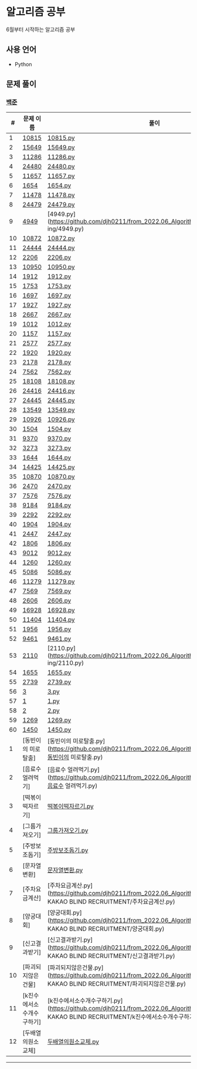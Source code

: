 # 알고리즘 공부

6월부터 시작하는 알고리즘 공부

## 사용 언어

- Python

## 문제 풀이

### [백준](https://www.acmicpc.net/)

#|문제 이름|풀이
--------|----------|----------
1|[10815](https://www.acmicpc.net/problem/10815)|[10815.py](https://github.com/djh0211/from_2022.06_Algorithm/tree/main/10815/10815.py)
2|[15649](https://www.acmicpc.net/problem/15649)|[15649.py](https://github.com/djh0211/from_2022.06_Algorithm/tree/main/15649/15649.py)
3|[11286](https://www.acmicpc.net/problem/11286)|[11286.py](https://github.com/djh0211/from_2022.06_Algorithm/tree/main/11286/11286.py)
4|[24480](https://www.acmicpc.net/problem/24480)|[24480.py](https://github.com/djh0211/from_2022.06_Algorithm/tree/main/24480/24480.py)
5|[11657](https://www.acmicpc.net/problem/11657)|[11657.py](https://github.com/djh0211/from_2022.06_Algorithm/tree/main/11657/11657.py)
6|[1654](https://www.acmicpc.net/problem/1654)|[1654.py](https://github.com/djh0211/from_2022.06_Algorithm/tree/main/1654/1654.py)
7|[11478](https://www.acmicpc.net/problem/11478)|[11478.py](https://github.com/djh0211/from_2022.06_Algorithm/tree/main/11478/11478.py)
8|[24479](https://www.acmicpc.net/problem/24479)|[24479.py](https://github.com/djh0211/from_2022.06_Algorithm/tree/main/24479/24479.py)
9|[4949](https://www.acmicpc.net/problem/4949)|[4949.py](https://github.com/djh0211/from_2022.06_Algorithm/tree/main/4949 ing/4949.py)
10|[10872](https://www.acmicpc.net/problem/10872)|[10872.py](https://github.com/djh0211/from_2022.06_Algorithm/tree/main/10872/10872.py)
11|[24444](https://www.acmicpc.net/problem/24444)|[24444.py](https://github.com/djh0211/from_2022.06_Algorithm/tree/main/24444/24444.py)
12|[2206](https://www.acmicpc.net/problem/2206)|[2206.py](https://github.com/djh0211/from_2022.06_Algorithm/tree/main/2206/2206.py)
13|[10950](https://www.acmicpc.net/problem/10950)|[10950.py](https://github.com/djh0211/from_2022.06_Algorithm/tree/main/10950/10950.py)
14|[1912](https://www.acmicpc.net/problem/1912)|[1912.py](https://github.com/djh0211/from_2022.06_Algorithm/tree/main/1912/1912.py)
15|[1753](https://www.acmicpc.net/problem/1753)|[1753.py](https://github.com/djh0211/from_2022.06_Algorithm/tree/main/1753/1753.py)
16|[1697](https://www.acmicpc.net/problem/1697)|[1697.py](https://github.com/djh0211/from_2022.06_Algorithm/tree/main/1697/1697.py)
17|[1927](https://www.acmicpc.net/problem/1927)|[1927.py](https://github.com/djh0211/from_2022.06_Algorithm/tree/main/1927/1927.py)
18|[2667](https://www.acmicpc.net/problem/2667)|[2667.py](https://github.com/djh0211/from_2022.06_Algorithm/tree/main/2667/2667.py)
19|[1012](https://www.acmicpc.net/problem/1012)|[1012.py](https://github.com/djh0211/from_2022.06_Algorithm/tree/main/1012/1012.py)
20|[1157](https://www.acmicpc.net/problem/1157)|[1157.py](https://github.com/djh0211/from_2022.06_Algorithm/tree/main/1012/1157.py)
21|[2577](https://www.acmicpc.net/problem/2577)|[2577.py](https://github.com/djh0211/from_2022.06_Algorithm/tree/main/2577/2577.py)
22|[1920](https://www.acmicpc.net/problem/1920)|[1920.py](https://github.com/djh0211/from_2022.06_Algorithm/tree/main/1920/1920.py)
23|[2178](https://www.acmicpc.net/problem/2178)|[2178.py](https://github.com/djh0211/from_2022.06_Algorithm/tree/main/2178/2178.py)
24|[7562](https://www.acmicpc.net/problem/7562)|[7562.py](https://github.com/djh0211/from_2022.06_Algorithm/tree/main/7562/7562.py)
25|[18108](https://www.acmicpc.net/problem/18108)|[18108.py](https://github.com/djh0211/from_2022.06_Algorithm/tree/main/18108/18108.py)
26|[24416](https://www.acmicpc.net/problem/24416)|[24416.py](https://github.com/djh0211/from_2022.06_Algorithm/tree/main/24416/24416.py)
27|[24445](https://www.acmicpc.net/problem/24445)|[24445.py](https://github.com/djh0211/from_2022.06_Algorithm/tree/main/24445/24445.py)
28|[13549](https://www.acmicpc.net/problem/13549)|[13549.py](https://github.com/djh0211/from_2022.06_Algorithm/tree/main/13549/13549.py)
29|[10926](https://www.acmicpc.net/problem/10926)|[10926.py](https://github.com/djh0211/from_2022.06_Algorithm/tree/main/10926/10926.py)
30|[1504](https://www.acmicpc.net/problem/1504)|[1504.py](https://github.com/djh0211/from_2022.06_Algorithm/tree/main/1504/1504.py)
31|[9370](https://www.acmicpc.net/problem/9370)|[9370.py](https://github.com/djh0211/from_2022.06_Algorithm/tree/main/9370/9370.py)
32|[3273](https://www.acmicpc.net/problem/3273)|[3273.py](https://github.com/djh0211/from_2022.06_Algorithm/tree/main/3273/3273.py)
33|[1644](https://www.acmicpc.net/problem/1644)|[1644.py](https://github.com/djh0211/from_2022.06_Algorithm/tree/main/1644/1644.py)
34|[14425](https://www.acmicpc.net/problem/14425)|[14425.py](https://github.com/djh0211/from_2022.06_Algorithm/tree/main/14425/14425.py)
35|[10870](https://www.acmicpc.net/problem/10870)|[10870.py](https://github.com/djh0211/from_2022.06_Algorithm/tree/main/10870/10870.py)
36|[2470](https://www.acmicpc.net/problem/2470)|[2470.py](https://github.com/djh0211/from_2022.06_Algorithm/tree/main/2470/2470.py)
37|[7576](https://www.acmicpc.net/problem/7576)|[7576.py](https://github.com/djh0211/from_2022.06_Algorithm/tree/main/7576/7576.py)
38|[9184](https://www.acmicpc.net/problem/9184)|[9184.py](https://github.com/djh0211/from_2022.06_Algorithm/tree/main/9184/9184.py)
39|[2292](https://www.acmicpc.net/problem/2292)|[2292.py](https://github.com/djh0211/from_2022.06_Algorithm/tree/main/2292/2292.py)
40|[1904](https://www.acmicpc.net/problem/1904)|[1904.py](https://github.com/djh0211/from_2022.06_Algorithm/tree/main/1904/1904.py)
41|[2447](https://www.acmicpc.net/problem/2447)|[2447.py](https://github.com/djh0211/from_2022.06_Algorithm/tree/main/2447...ing/2447.py)
42|[1806](https://www.acmicpc.net/problem/1806)|[1806.py](https://github.com/djh0211/from_2022.06_Algorithm/tree/main/1806/1806.py)
43|[9012](https://www.acmicpc.net/problem/9012)|[9012.py](https://github.com/djh0211/from_2022.06_Algorithm/tree/main/9012/9012.py)
44|[1260](https://www.acmicpc.net/problem/1260)|[1260.py](https://github.com/djh0211/from_2022.06_Algorithm/tree/main/1260/1260.py)
45|[5086](https://www.acmicpc.net/problem/5086)|[5086.py](https://github.com/djh0211/from_2022.06_Algorithm/tree/main/5086/5086.py)
46|[11279](https://www.acmicpc.net/problem/11279)|[11279.py](https://github.com/djh0211/from_2022.06_Algorithm/tree/main/11279/11279.py)
47|[7569](https://www.acmicpc.net/problem/7569)|[7569.py](https://github.com/djh0211/from_2022.06_Algorithm/tree/main/7569/7569.py)
48|[2606](https://www.acmicpc.net/problem/2606)|[2606.py](https://github.com/djh0211/from_2022.06_Algorithm/tree/main/2606/2606.py)
49|[16928](https://www.acmicpc.net/problem/16928)|[16928.py](https://github.com/djh0211/from_2022.06_Algorithm/tree/main/16928/16928.py)
50|[11404](https://www.acmicpc.net/problem/11404)|[11404.py](https://github.com/djh0211/from_2022.06_Algorithm/tree/main/11404/11404.py)
51|[1956](https://www.acmicpc.net/problem/1956)|[1956.py](https://github.com/djh0211/from_2022.06_Algorithm/tree/main/1956/1956.py)
52|[9461](https://www.acmicpc.net/problem/9461)|[9461.py](https://github.com/djh0211/from_2022.06_Algorithm/tree/main/9461/9461.py)
53|[2110](https://www.acmicpc.net/problem/2110)|[2110.py](https://github.com/djh0211/from_2022.06_Algorithm/tree/main/2110 ing/2110.py)
54|[1655](https://www.acmicpc.net/problem/1655)|[1655.py](https://github.com/djh0211/from_2022.06_Algorithm/tree/main/1655/1655.py)
55|[2739](https://www.acmicpc.net/problem/2739)|[2739.py](https://github.com/djh0211/from_2022.06_Algorithm/tree/main/2739/2739.py)
56|[3](https://www.acmicpc.net/problem/3)|[3.py](https://github.com/djh0211/from_2022.06_Algorithm/tree/main/MakinaRocksCodingTest/3.py)
57|[1](https://www.acmicpc.net/problem/1)|[1.py](https://github.com/djh0211/from_2022.06_Algorithm/tree/main/MakinaRocksCodingTest/1.py)
58|[2](https://www.acmicpc.net/problem/2)|[2.py](https://github.com/djh0211/from_2022.06_Algorithm/tree/main/MakinaRocksCodingTest/2.py)
59|[1269](https://www.acmicpc.net/problem/1269)|[1269.py](https://github.com/djh0211/from_2022.06_Algorithm/tree/main/1269/1269.py)
60|[1450](https://www.acmicpc.net/problem/1450)|[1450.py](https://github.com/djh0211/from_2022.06_Algorithm/tree/main/1450/1450.py)
1|[동빈이의 미로탈출]|[동빈이의 미로탈출.py](https://github.com/djh0211/from_2022.06_Algorithm/tree/main/3.DFS_BFS/동빈이의 미로탈출.py)
2|[음료수 얼려먹기]|[음료수 얼려먹기.py](https://github.com/djh0211/from_2022.06_Algorithm/tree/main/3.DFS_BFS/음료수 얼려먹기.py)
3|[떡볶이떡자르기]|[떡볶이떡자르기.py](https://github.com/djh0211/from_2022.06_Algorithm/tree/main/이진탐색/떡볶이떡자르기.py)
4|[그룹가져오기]|[그룹가져오기.py](https://github.com/djh0211/from_2022.06_Algorithm/tree/main/20220701익명코딩테스트/그룹가져오기.py)
5|[주방보조돕기]|[주방보조돕기.py](https://github.com/djh0211/from_2022.06_Algorithm/tree/main/20220701익명코딩테스트/주방보조돕기.py)
6|[문자열변환]|[문자열변환.py](https://github.com/djh0211/from_2022.06_Algorithm/tree/main/20220701익명코딩테스트/문자열변환.py)
7|[주차요금계산]|[주차요금계산.py](https://github.com/djh0211/from_2022.06_Algorithm/tree/main/2022 KAKAO BLIND RECRUITMENT/주차요금계산.py)
8|[양궁대회]|[양궁대회.py](https://github.com/djh0211/from_2022.06_Algorithm/tree/main/2022 KAKAO BLIND RECRUITMENT/양궁대회.py)
9|[신고결과받기]|[신고결과받기.py](https://github.com/djh0211/from_2022.06_Algorithm/tree/main/2022 KAKAO BLIND RECRUITMENT/신고결과받기.py)
10|[파괴되지않은건물]|[파괴되지않은건물.py](https://github.com/djh0211/from_2022.06_Algorithm/tree/main/2022 KAKAO BLIND RECRUITMENT/파괴되지않은건물.py)
11|[k진수에서소수개수구하기]|[k진수에서소수개수구하기.py](https://github.com/djh0211/from_2022.06_Algorithm/tree/main/2022 KAKAO BLIND RECRUITMENT/k진수에서소수개수구하기.py)
12|[두배열의원소교체]|[두배열의원소교체.py](https://github.com/djh0211/from_2022.06_Algorithm/tree/main/정렬/두배열의원소교체.py)


---


